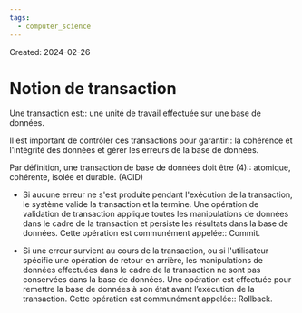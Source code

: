 ```yaml
---
tags:
  - computer_science
---
```

Created: 2024-02-26

# Notion de transaction

Une transaction est:: une unité de travail effectuée sur une base de données.
<!--SR:!2024-04-24,21,214-->

Il est important de contrôler ces transactions pour garantir:: la cohérence et l'intégrité des données et gérer les erreurs de la base de données.
<!--SR:!2024-04-24,23,252-->

Par définition, une transaction de base de données doit être (4):: atomique, cohérente, isolée et durable. (ACID)
<!--SR:!2024-05-02,29,272-->


- Si aucune erreur ne s'est produite pendant l'exécution de la transaction, le système valide la transaction et la termine. Une opération de validation de transaction applique toutes les manipulations de données dans le cadre de la transaction et persiste les résultats dans la base de données. Cette opération est communément appelée:: Commit.
<!--SR:!2024-04-25,39,290-->
- Si une erreur survient au cours de la transaction, ou si l'utilisateur spécifie une opération de retour en arrière, les manipulations de données effectuées dans le cadre de la transaction ne sont pas conservées dans la base de données. Une opération est effectuée pour remettre la base de données à son état avant l’exécution de la transaction. Cette opération est communément appelée:: Rollback.
<!--SR:!2024-04-19,31,270-->